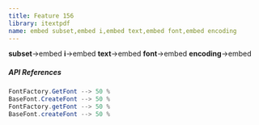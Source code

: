 ```yaml
---
title: Feature 156
library: itextpdf
name: embed subset,embed i,embed text,embed font,embed encoding
---
```


**subset**->embed **i**->embed **text**->embed **font**->embed **encoding**->embed 

##### API References

```java
FontFactory.GetFont --> 50 %
BaseFont.CreateFont --> 50 %
FontFactory.getFont --> 50 %
BaseFont.createFont --> 50 %
```
